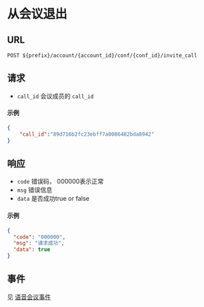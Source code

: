 # 从会议退出

## URL

```
POST ${prefix}/account/{account_id}/conf/{conf_id}/invite_call
```

## 请求

- `call_id` 会议成员的 `call_id`

#### 示例
```json
{
	"call_id":"89d716b2fc23ebff7a0086482bda8942"
}
```

## 响应
- `code` 错误码， 000000表示正常
- `msg` 错误信息
- `data` 是否成功true or false

#### 示例
```json
{
  "code": "000000",
  "msg": "请求成功",
  "data": true
}
```

## 事件

见 [语音会议事件](../env/conf/index.md)
